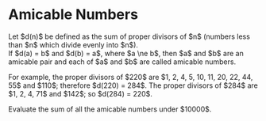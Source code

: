 # Amicable Numbers

<p>Let $d(n)$ be defined as the sum of proper divisors of $n$ (numbers less than $n$ which divide evenly into $n$).<br>
If $d(a) = b$ and $d(b) = a$, where $a \ne b$, then $a$ and $b$ are an amicable pair and each of $a$ and $b$ are called amicable numbers.</p>
<p>For example, the proper divisors of $220$ are $1, 2, 4, 5, 10, 11, 20, 22, 44, 55$ and $110$; therefore $d(220) = 284$. The proper divisors of $284$ are $1, 2, 4, 71$ and $142$; so $d(284) = 220$.</p>
<p>Evaluate the sum of all the amicable numbers under $10000$.</p>